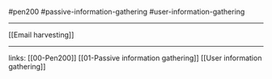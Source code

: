 #pen200 #passive-information-gathering  #user-information-gathering

---

[[Email harvesting]]


----
links:
[[00-Pen200]]
[[01-Passive information gathering]]
[[User information gathering]]
